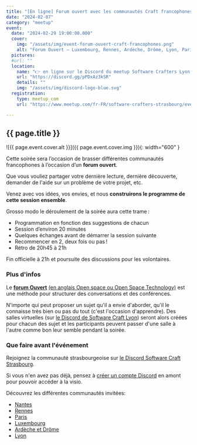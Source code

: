 ```yaml
---
title: "[En ligne] Forum ouvert avec les communautés Craft francophones"
date: "2024-02-07"
category: "meetup"
event:
  date: "2024-02-29 19:00:00.000"
  cover: 
    img: "/assets/img/event-forum-ouvert-craft-francophones.png"
    alt: "Forum Ouvert — Luxembourg, Rennes, Ardèche, Drôme, Lyon, Paris, Strasbourg"
  pictures:
  #url: ""
  location:
    name: "👉 en ligne sur le Discord du meetup Software Crafters Lyon 👈"
    url: "https://discord.gg/pPDxAz3kSR"
    details: ""
    img: "/assets/img/discord-logo-blue.svg"
  registration:
    type: meetup_com
    url: "https://www.meetup.com/fr-FR/software-crafters-strasbourg/events/299053213/"

---
```


## {{ page.title }}

![{{ page.event.cover.alt }}]({{ page.event.cover.img }}){: width="600" }

Cette soirée sera l’occasion de brasser différentes communautés francophones à l’occasion d’un **forum ouvert**.

Que vous vouliez partager votre dernière lecture, dernière découverte, demander de l'aide sur un problème de votre projet, etc.

Venez avec vos idées, vos envies, et nous **construirons le programme de cette session ensemble**.

Grosso modo le déroulement de la soirée aura cette trame :

- Programmation en fonction des suggestions de chacun
- Session d’environ 20 minutes
- Quelques échanges avant de démarrer la session suivante
- Recommencer en 2, deux fois ou pas !
- Rétro de 20h45 à 21h

Fin officielle à 21h et poursuite des discussions pour les volontaires.

### Plus d'infos

Le **[forum Ouvert](https://fr.wikipedia.org/wiki/M%C3%A9thodologie_Forum_Ouvert)** [(en anglais Open space ou Open Space Technology)](https://fr.wikipedia.org/wiki/M%C3%A9thodologie_Forum_Ouvert) est une méthode pour structurer des conversations et des conférences.

N'importe qui peut proposer un sujet qu'il a envie d'aborder, qu'il le connaisse très bien ou pas du tout (c'est l'occasion d'apprendre). Des salles virtuelles (sur [le Discord de Software Craft Lyon](https://discord.gg/T6wJUWW)) seront alors créées pour chacun des sujet et les participants peuvent passer d'une salle à l'autre comme bon leur semble pendant la soirée.

### Que faire avant l'événement

Rejoignez la communauté strasbourgeoise sur [le Discord Software Craft Strasbourg](https://discord.gg/s2USaKanCU).

Si vous n'en avez pas déjà, pensez à [créer un compte Discord](https://discord.com/register) en amont pour pouvoir accéder à la visio.

Découvrez les différentes communautés invitées:

- [Nantes](https://www.meetup.com/fr-FR/nantes-software-crafters-nantes/)
- [Rennes](https://www.meetup.com/fr-FR/software-crafters-rennes/)
- [Paris](https://www.meetup.com/fr-FR/paris-software-craftsmanship/)
- [Luxembourg](https://www.meetup.com/fr-FR/software-craft-luxembourg/)
- [Ardèche et Drôme](https://www.meetup.com/fr-FR/ardech-drom-dev/)
- [Lyon](https://www.meetup.com/fr-FR/software-craftsmanship-lyon/)
